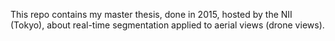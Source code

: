 ﻿This repo contains my master thesis, done in 2015, hosted by the NII (Tokyo), about real-time segmentation applied to aerial views (drone views).